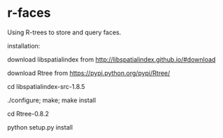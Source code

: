 # r-faces
Using R-trees to store and query faces.

installation: 

download libspatialindex from http://libspatialindex.github.io/#download

download Rtree from https://pypi.python.org/pypi/Rtree/

cd libspatialindex-src-1.8.5

./configure; make; make install

cd Rtree-0.8.2

python setup.py install

